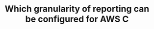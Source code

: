 ---
layout: answer
title: "Which granularity of reporting can be configured for AWS C"
blurb: "The AWS Cost and Usage Report can be generated at an hourly, daily, or monthly granularity. You can learn more in the AWS Cost and Usage Report docs."
quid: 173
---